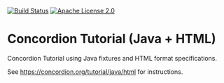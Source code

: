 [![Build Status](https://travis-ci.org/concordion/concordion-tutorial-java-html.svg?branch=master)](https://travis-ci.org/concordion/concordion-tutorial-java-html)
[![Apache License 2.0](https://img.shields.io/badge/license-Apache%202.0-blue.svg)](http://www.apache.org/licenses/LICENSE-2.0.html)

# Concordion Tutorial (Java + HTML)
Concordion Tutorial using Java fixtures and HTML format specifications.

See https://concordion.org/tutorial/java/html for instructions.
